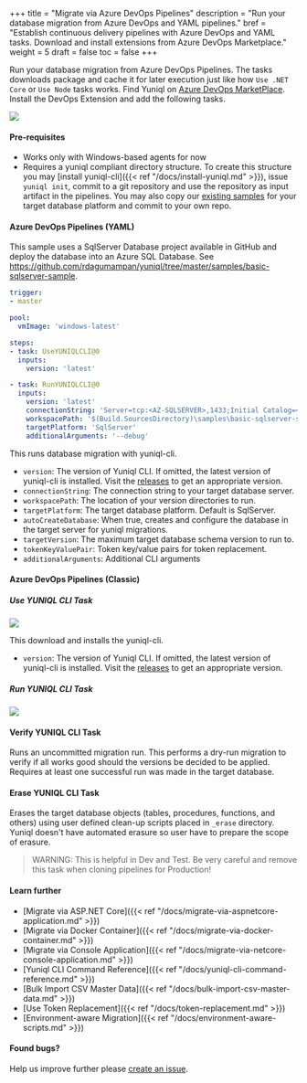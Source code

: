 +++
title = "Migrate via Azure DevOps Pipelines"
description = "Run your database migration from Azure DevOps and YAML pipelines."
bref = "Establish continuous delivery pipelines with Azure DevOps and YAML tasks. Download and install extensions from Azure DevOps Marketplace."
weight = 5
draft = false
toc = false
+++

Run your database migration from Azure DevOps Pipelines. The tasks downloads package and cache it for later execution just like how `Use .NET Core` or `Use Node` tasks works. Find Yuniql on [Azure DevOps MarketPlace](https://marketplace.visualstudio.com/items?itemName=rdagumampan.yuniql-azdevops-extensions). Install the DevOps Extension and add the following tasks.

<img align="center" src="/images/wiki-az-devops-task-pipeline.png">

#### Pre-requisites

* Works only with Windows-based agents for now
* Requires a yuniql compliant directory structure. To create this structure you may [install yuniql-cli]({{< ref "/docs/install-yuniql.md" >}}), issue `yuniql init`, commit to a git repository and use the repository as input artifact in the pipelines. You may also copy our [existing samples](https://github.com/rdagumampan/yuniql/tree/master/samples) for your target database platform and commit to your own repo.

#### Azure DevOps Pipelines (YAML)
This sample uses a SqlServer Database project available in GitHub and deploy the database into an Azure SQL Database. See https://github.com/rdagumampan/yuniql/tree/master/samples/basic-sqlserver-sample.

```yaml
trigger:
- master

pool:
  vmImage: 'windows-latest'

steps:
- task: UseYUNIQLCLI@0
  inputs:
    version: 'latest'

- task: RunYUNIQLCLI@0
  inputs:
    version: 'latest'
    connectionString: 'Server=tcp:<AZ-SQLSERVER>,1433;Initial Catalog=<AZ-SQLDB>;User ID=<USERID>;Password=<PASSWORD>;Encrypt=True;TrustServerCertificate=False;Connection Timeout=30;'
    workspacePath: '$(Build.SourcesDirectory)\samples\basic-sqlserver-sample'
    targetPlatform: 'SqlServer'
    additionalArguments: '--debug'
```

This runs database migration with yuniql-cli.

- `version`: The version of Yuniql CLI. If omitted, the latest version of yuniql-cli is installed. Visit the [releases](https://github.com/rdagumampan/yuniql/releases) to get an appropriate version. 
- `connectionString`: The connection string to your target database server.
- `workspacePath`: The location of your version directories to run.
- `targetPlatform`: The target database platform. Default is SqlServer.
- `autoCreateDatabase`: When true, creates and configure the database in the target server for yuniql migrations.
- `targetVersion`: The maximum target database schema version to run to.
- `tokenKeyValuePair`: Token key/value pairs for token replacement.
- `additionalArguments`: Additional CLI arguments

#### Azure DevOps Pipelines (Classic)
##### Use YUNIQL CLI Task

![](https://rdagumampan.gallerycdn.vsassets.io/extensions/rdagumampan/yuniql-azdevops-extensions/0.56.0/1576914414829/images/screenshot-01.png)

This download and installs the yuniql-cli.

- `version`: The version of Yuniql CLI. If omitted, the latest version of yuniql-cli is installed. Visit the [releases](https://github.com/rdagumampan/yuniql/releases) to get an appropriate version. 

##### Run YUNIQL CLI Task

![](https://rdagumampan.gallerycdn.vsassets.io/extensions/rdagumampan/yuniql-azdevops-extensions/0.56.0/1576914414829/images/screenshot-02.png)

#### Verify YUNIQL CLI Task
Runs an uncommitted migration run. This performs a dry-run migration to verify if all works good should the versions be decided to be applied. Requires at least one successful run was made in the target database.

#### Erase YUNIQL CLI Task
Erases the target database objects (tables, procedures, functions, and others) using user defined clean-up scripts placed in `_erase` directory. Yuniql doesn't have automated erasure so user have to prepare the scope of erasure. 

>WARNING: This is helpful in Dev and Test. Be very careful and remove this task when cloning pipelines for Production!

#### Learn further

* [Migrate via ASP.NET Core]({{< ref "/docs/migrate-via-aspnetcore-application.md" >}})
* [Migrate via Docker Container]({{< ref "/docs/migrate-via-docker-container.md" >}})
* [Migrate via Console Application]({{< ref "/docs/migrate-via-netcore-console-application.md" >}})
* [Yuniql CLI Command Reference]({{< ref "/docs/yuniql-cli-command-reference.md" >}})
* [Bulk Import CSV Master Data]({{< ref "/docs/bulk-import-csv-master-data.md" >}})
* [Use Token Replacement]({{< ref "/docs/token-replacement.md" >}})
* [Environment-aware Migration]({{< ref "/docs/environment-aware-scripts.md" >}})

#### Found bugs?

Help us improve further please [create an issue](https://github.com/rdagumampan/yuniql/issues/new).